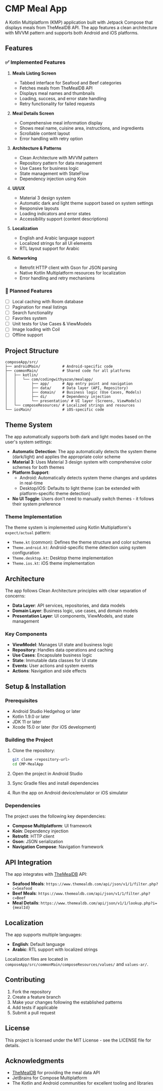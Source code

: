 # CMP Meal App

A Kotlin Multiplatform (KMP) application built with Jetpack Compose that displays meals from TheMealDB API. The app features a clean architecture with MVVM pattern and supports both Android and iOS platforms.

## Features

### ✅ Implemented Features

1. **Meals Listing Screen**
   - Tabbed interface for Seafood and Beef categories
   - Fetches meals from TheMealDB API
   - Displays meal names and thumbnails
   - Loading, success, and error state handling
   - Retry functionality for failed requests

2. **Meal Details Screen**
   - Comprehensive meal information display
   - Shows meal name, cuisine area, instructions, and ingredients
   - Scrollable content layout
   - Error handling with retry option

3. **Architecture & Patterns**
   - Clean Architecture with MVVM pattern
   - Repository pattern for data management
   - Use Cases for business logic
   - State management with StateFlow
   - Dependency injection using Koin

4. **UI/UX**
   - Material 3 design system
   - Automatic dark and light theme support based on system settings
   - Responsive layouts
   - Loading indicators and error states
   - Accessibility support (content descriptions)

5. **Localization**
   - English and Arabic language support
   - Localized strings for all UI elements
   - RTL layout support for Arabic

6. **Networking**
   - Retrofit HTTP client with Gson for JSON parsing
   - Native Kotlin Multiplatform resources for localization
   - Error handling and retry mechanisms

### 🚧 Planned Features

- [ ] Local caching with Room database
- [ ] Pagination for meal listings
- [ ] Search functionality
- [ ] Favorites system
- [ ] Unit tests for Use Cases & ViewModels
- [ ] Image loading with Coil
- [ ] Offline support

## Project Structure

```
composeApp/src/
├── androidMain/          # Android-specific code
├── commonMain/           # Shared code for all platforms
│   ├── kotlin/
│   │   └── com/codingwithyazan/mealapp/
│   │       ├── app/      # App entry point and navigation
│   │       ├── data/     # Data layer (API, Repository)
│   │       ├── domain/   # Business logic (Use Cases, Models)
│   │       ├── di/       # Dependency injection
│   │       └── presentation/ # UI layer (Screens, ViewModels)
│   └── composeResources/ # Localized strings and resources
└── iosMain/              # iOS-specific code
```

## Theme System

The app automatically supports both dark and light modes based on the user's system settings:

- **Automatic Detection**: The app automatically detects the system theme (dark/light) and applies the appropriate color scheme
- **Material 3**: Uses Material 3 design system with comprehensive color schemes for both themes
- **Platform Support**: 
  - Android: Automatically detects system theme changes and updates in real-time
  - Desktop/iOS: Defaults to light theme (can be extended with platform-specific theme detection)
- **No UI Toggle**: Users don't need to manually switch themes - it follows their system preference

### Theme Implementation

The theme system is implemented using Kotlin Multiplatform's `expect/actual` pattern:
- `Theme.kt` (common): Defines the theme structure and color schemes
- `Theme.android.kt`: Android-specific theme detection using system configuration
- `Theme.desktop.kt`: Desktop theme implementation
- `Theme.ios.kt`: iOS theme implementation

## Architecture

The app follows Clean Architecture principles with clear separation of concerns:

- **Data Layer**: API services, repositories, and data models
- **Domain Layer**: Business logic, use cases, and domain models
- **Presentation Layer**: UI components, ViewModels, and state management

### Key Components

- **ViewModel**: Manages UI state and business logic
- **Repository**: Handles data operations and caching
- **Use Cases**: Encapsulate business logic
- **State**: Immutable data classes for UI state
- **Events**: User actions and system events
- **Actions**: Navigation and side effects

## Setup & Installation

### Prerequisites

- Android Studio Hedgehog or later
- Kotlin 1.9.0 or later
- JDK 11 or later
- Xcode 15.0 or later (for iOS development)

### Building the Project

1. Clone the repository:
   ```bash
   git clone <repository-url>
   cd CMP-MealApp
   ```

2. Open the project in Android Studio

3. Sync Gradle files and install dependencies

4. Run the app on Android device/emulator or iOS simulator

### Dependencies

The project uses the following key dependencies:

- **Compose Multiplatform**: UI framework
- **Koin**: Dependency injection
- **Retrofit**: HTTP client
- **Gson**: JSON serialization
- **Navigation Compose**: Navigation framework

## API Integration

The app integrates with [TheMealDB](https://www.themealdb.com/) API:

- **Seafood Meals**: `https://www.themealdb.com/api/json/v1/1/filter.php?c=Seafood`
- **Beef Meals**: `https://www.themealdb.com/api/json/v1/1/filter.php?c=Beef`
- **Meal Details**: `https://www.themealdb.com/api/json/v1/1/lookup.php?i={mealId}`

## Localization

The app supports multiple languages:

- **English**: Default language
- **Arabic**: RTL support with localized strings

Localization files are located in `composeApp/src/commonMain/composeResources/values/` and `values-ar/`.

## Contributing

1. Fork the repository
2. Create a feature branch
3. Make your changes following the established patterns
4. Add tests if applicable
5. Submit a pull request

## License

This project is licensed under the MIT License - see the LICENSE file for details.

## Acknowledgments

- [TheMealDB](https://www.themealdb.com/) for providing the meal data API
- JetBrains for Compose Multiplatform
- The Kotlin and Android communities for excellent tooling and libraries